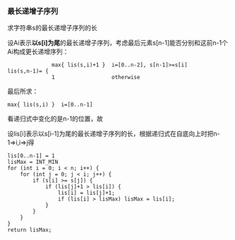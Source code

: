 ### 最长递增子序列

求字符串s的最长递增子序列的长

设Ai表示**以s[i]为尾**的最长递增子序列，考虑最后元素s[n-1]能否分别和这前n-1个Ai构成更长递增序列：

                  max{ lis(s,i)+1 }  i=[0..n-2], s[n-1]>=s[i]
    lis(s,n-1)= {
                  1                  otherwise

最后所求：
    
    max{ lis(s,i) }  i=[0..n-1]

看递归式中变化的是n-1的位置，故

设lis[i]表示以s[i-1]为尾的最长递增子序列的长，根据递归式在自底向上时把n-1=>i,i=>j得

    lis[0..n-1] = 1
    lisMax = INT_MIN
    for (int i = 0; i < n; i++) {
        for (int j = 0; j < i; j++) {
            if (s[i] >= s[j]) {
                if (lis[j]+1 > lis[i]) {
                    lis[i] = lis[j]+1;
                    if (lis[i] > lisMax) lisMax = lis[i];
                }
            }
        }
    }
    return lisMax;


